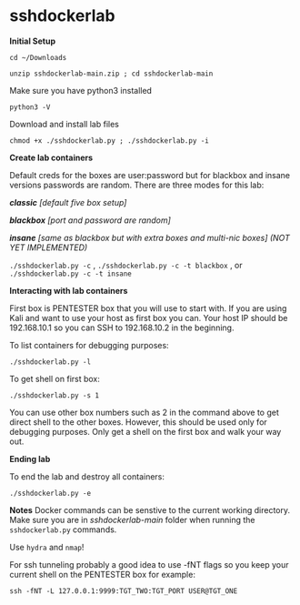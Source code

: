 # sshdockerlab

**Initial Setup**

`cd ~/Downloads`

`unzip sshdockerlab-main.zip ; cd sshdockerlab-main`

Make sure you have python3 installed

`python3 -V`

Download and install lab files

`chmod +x ./sshdockerlab.py ; ./sshdockerlab.py -i`


**Create lab containers**

Default creds for the boxes are user:password but for blackbox and insane versions passwords are random. There are three modes for this lab:

***classic*** *[default five box setup]*

***blackbox*** *[port and password are random]*

***insane*** *[same as blackbox but with extra boxes and multi-nic boxes] (NOT YET IMPLEMENTED)*

`./sshdockerlab.py -c` , `./sshdockerlab.py -c -t blackbox` , or `./sshdockerlab.py -c -t insane`


**Interacting with lab containers**

First box is PENTESTER box that you will use to start with. If you are using Kali and want to use your host as first box you can. Your host IP should be 192.168.10.1 so you can SSH to 192.168.10.2 in the beginning.

To list containers for debugging purposes:

`./sshdockerlab.py -l`

To get shell on first box:

`./sshdockerlab.py -s 1`

You can use other box numbers such as 2 in the command above to get direct shell to the other boxes. However, this should be used only for debugging purposes. Only get a shell on the first box and walk your way out.

**Ending lab**

To end the lab and destroy all containers:

`./sshdockerlab.py -e`

**Notes**
Docker commands can be senstive to the current working directory. Make sure you are in *sshdockerlab-main* folder when running the `sshdockerlab.py` commands. 

Use `hydra` and `nmap`!

For ssh tunneling probably a good idea to use -fNT flags so you keep your current shell on the PENTESTER box for example:

`ssh -fNT -L 127.0.0.1:9999:TGT_TWO:TGT_PORT USER@TGT_ONE`



